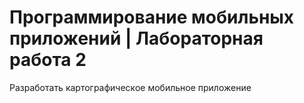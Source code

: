# Программирование мобильных приложений | Лабораторная работа 2

Разработать картографическое мобильное приложение
